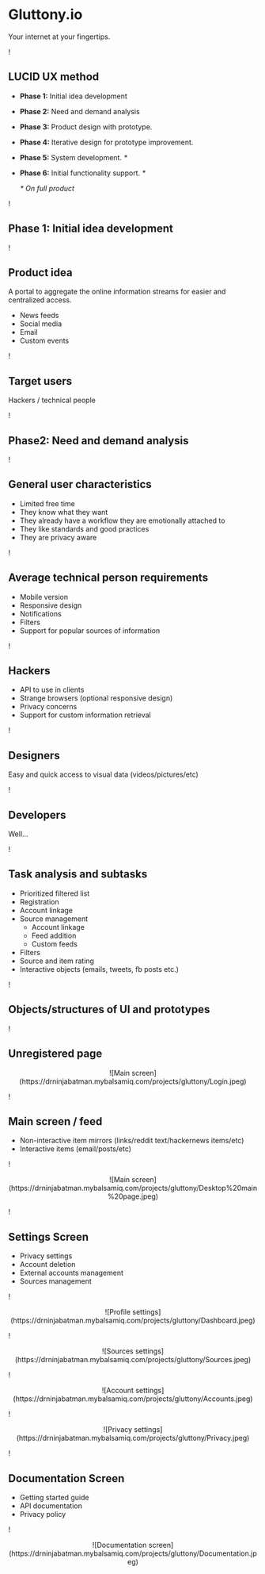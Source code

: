 # Gluttony.io

Your internet at your fingertips.

!

## LUCID UX method

- **Phase 1:** Initial idea development
- **Phase 2:** Need and demand analysis
- **Phase 3:** Product design with prototype.
- **Phase 4:** Iterative design for prototype improvement.
- **Phase 5:** System development. *\**
- **Phase 6:** Initial functionality support. *\**

	*\* On full product*

!

## Phase 1: Initial idea development

!

## Product idea

A portal to aggregate the online information streams for easier
and centralized access.

- News feeds
- Social media
- Email
- Custom events

!

## Target users

Hackers / technical people

!

## Phase2: Need and demand analysis

!

## General user characteristics

- Limited free time
- They know what they want
- They already have a workflow they are emotionally attached to
- They like standards and good practices
- They are privacy aware

!

## Average technical person requirements

- Mobile version
- Responsive design
- Notifications
- Filters
- Support for popular sources of information

!

## Hackers

- API to use in clients
- Strange browsers (optional responsive design)
- Privacy concerns
- Support for custom information retrieval

!

## Designers

Easy and quick access to visual data (videos/pictures/etc)

!

## Developers

Well...

!

## Task analysis and subtasks

- Prioritized filtered list
- Registration
- Account linkage
- Source management
  - Account linkage
  - Feed addition
  - Custom feeds
- Filters
- Source and item rating
- Interactive objects (emails, tweets, fb posts etc.)


!

## Objects/structures of UI and prototypes

!

## Unregistered page

<center>
![Main screen](https://drninjabatman.mybalsamiq.com/projects/gluttony/Login.jpeg)
</center>

!

## Main screen / feed

- Non-interactive item mirrors (links/reddit text/hackernews items/etc)
- Interactive items (email/posts/etc)

!

<center>
![Main screen](https://drninjabatman.mybalsamiq.com/projects/gluttony/Desktop%20main%20page.jpeg)
</center>

!

## Settings Screen

- Privacy settings
- Account deletion
- External accounts management
- Sources management

!

<center>
![Profile settings](https://drninjabatman.mybalsamiq.com/projects/gluttony/Dashboard.jpeg)
</center>

!

<center>
![Sources settings](https://drninjabatman.mybalsamiq.com/projects/gluttony/Sources.jpeg)
</center>

!

<center>
![Account settings](https://drninjabatman.mybalsamiq.com/projects/gluttony/Accounts.jpeg)
</center>

!

<center>
![Privacy settings](https://drninjabatman.mybalsamiq.com/projects/gluttony/Privacy.jpeg)
</center>

!

## Documentation Screen

- Getting started guide
- API documentation
- Privacy policy

!

<center>
![Documentation screen](https://drninjabatman.mybalsamiq.com/projects/gluttony/Documentation.jpeg)
</center>
